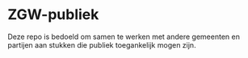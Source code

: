 # ZGW-publiek
Deze repo is bedoeld om samen te werken met andere gemeenten en partijen aan stukken die publiek toegankelijk mogen zijn. 
